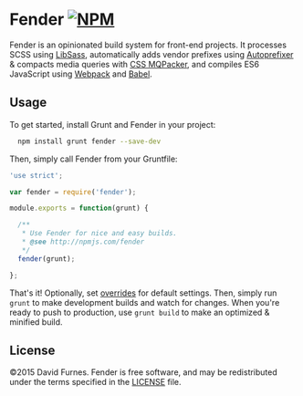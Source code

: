 # Fender [![NPM](https://img.shields.io/npm/v/fender.svg)](https://www.npmjs.com/package/fender)
Fender is an opinionated build system for front-end projects. It processes SCSS
using [LibSass](http://libsass.org), automatically adds vendor prefixes using [Autoprefixer](https://github.com/postcss/autoprefixer)
& compacts media queries with [CSS MQPacker](https://github.com/hail2u/node-css-mqpacker), and compiles ES6 JavaScript using [Webpack](http://webpack.github.io)
and [Babel](https://babeljs.io).


## Usage
To get started, install Grunt and Fender in your project:
```sh
  npm install grunt fender --save-dev
```

Then, simply call Fender from your Gruntfile:
```js
'use strict';

var fender = require('fender');

module.exports = function(grunt) {

  /**
   * Use Fender for nice and easy builds.
   * @see http://npmjs.com/fender
   */
  fender(grunt);

};

```

That's it! Optionally, set [overrides](https://github.com/DFurnes/fender/blob/master/Gruntfile.example.js) for default settings. Then, simply run `grunt` to make development builds and watch for changes. When you're ready to push to production, use `grunt build` to make an optimized & minified build.

## License
&copy;2015 David Furnes. Fender is free software, and may be redistributed under the terms specified in the [LICENSE](https://github.com/DFurnes/fender/blob/master/LICENSE.md) file.
